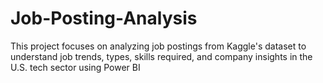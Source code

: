 # Job-Posting-Analysis
This project focuses on analyzing job postings from Kaggle's dataset to understand job trends, types, skills required, and company insights in the U.S. tech sector using Power BI
